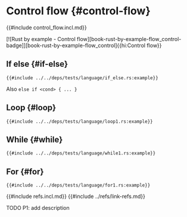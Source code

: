 # Control flow {#control-flow}

{{#include control_flow.incl.md}}

[![Rust by example - Control flow][book-rust-by-example-flow_control-badge]][book-rust-by-example-flow_control]{{hi:Control flow}}

## If else {#if-else}

```rust,editable
{{#include ../../deps/tests/language/if_else.rs:example}}
```

Also `else if <cond> { ... }`

## Loop {#loop}

```rust,editable
{{#include ../../deps/tests/language/loop1.rs:example}}
```

## While {#while}

```rust,editable
{{#include ../../deps/tests/language/while1.rs:example}}
```

## For {#for}

```rust,editable
{{#include ../../deps/tests/language/for1.rs:example}}
```

{{#include refs.incl.md}}
{{#include ../refs/link-refs.md}}

<div class="hidden">
TODO P1: add description
</div>
